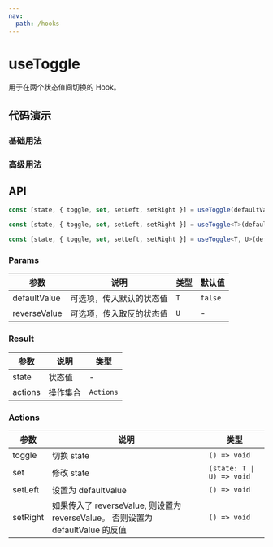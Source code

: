 ```yaml
---
nav:
  path: /hooks
---
```


# useToggle

用于在两个状态值间切换的 Hook。

## 代码演示

### 基础用法

<code src="./demo/demo1.tsx"></code>

### 高级用法

<code src="./demo/demo2.tsx"></code>

## API

```typescript
const [state, { toggle, set, setLeft, setRight }] = useToggle(defaultValue?: boolean);

const [state, { toggle, set, setLeft, setRight }] = useToggle<T>(defaultValue: T);

const [state, { toggle, set, setLeft, setRight }] = useToggle<T, U>(defaultValue: T, reverseValue: U);
```

### Params

| 参数         | 说明                     | 类型 | 默认值  |
| ------------ | ------------------------ | ---- | ------- |
| defaultValue | 可选项，传入默认的状态值 | `T`  | `false` |
| reverseValue | 可选项，传入取反的状态值 | `U`  | -       |

### Result

| 参数    | 说明     | 类型      |
| ------- | -------- | --------- |
| state   | 状态值   | -         |
| actions | 操作集合 | `Actions` |

### Actions

| 参数     | 说明                                                                            | 类型                      |
| -------- | ------------------------------------------------------------------------------- | ------------------------- |
| toggle   | 切换 state                                                                      | `() => void`              |
| set      | 修改 state                                                                      | `(state: T \| U) => void` |
| setLeft  | 设置为 defaultValue                                                             | `() => void`              |
| setRight | 如果传入了 reverseValue, 则设置为 reverseValue。 否则设置为 defaultValue 的反值 | `() => void`              |
